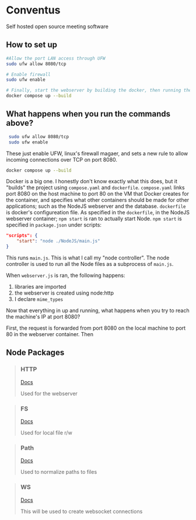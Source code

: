 # Conventus
Self hosted open source meeting software

## How to set up
```bash
#Allow the port LAN access through UFW
sudo ufw allow 8080/tcp

# Enable firewall
sudo ufw enable

# Finally, start the webserver by building the docker, then running the container using the compose.yaml file
docker compose up --build

```

## What happens when you run the commands above?
```bash
 sudo ufw allow 8080/tcp
 sudo ufw enable
 ```
 These just enable UFW, linux's firewall magaer, and sets a new rule to allow incoming connections over TCP on port 8080.

 ```bash
docker compose up --build
```
Docker is a big one. I honestly don't know exactly what this does, but it "builds" the project using ```compose.yaml``` and ```dockerfile```.
```compose.yaml``` links port 8080 on the host machine to port 80 on the VM that Docker creates for the container, and specifies what other containers should be made for other applications; such as the NodeJS webserver and the database.
```dockerfile``` is docker's configureation file.
As specified in the ```dockerfile```, in the NodeJS webserver container; ```npm start``` is ran to actually start Node.
```npm start``` is specified in ```package.json``` under scripts:
```json
"scripts": {
    "start": "node ./NodeJS/main.js"
}
```
This runs ```main.js```.
This is what I call my "node controller".
The node controller is used to run all the Node files as a subprocess of ```main.js```.

When ```webserver.js``` is ran, the following happens:

1. libraries are imported
2. the webserver is created using node:http
3. I declare ```mime_types```

Now that everything in up and running, what happens when you try to reach the machine's IP at port 8080?

First, the request is forwarded from port 8080 on the local machine to port 80 in the webserver container.
Then


 

## Node Packages

> ### HTTP
> [Docs](https://nodejs.org/api/http.html)
>
> Used for the webserver

> ### FS
> [Docs](https://nodejs.org/api/fs.html)
>
> Used for local file r/w

> ### Path
> [Docs](https://nodejs.org/api/path.html)
>
> Used to normalize paths to files

> ### WS
> [Docs](https://github.com/websockets/ws/blob/HEAD/doc/ws.md)
>
> This will be used to create websocket connections